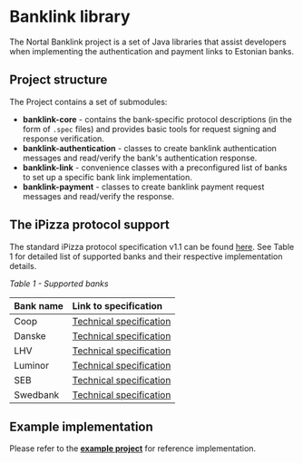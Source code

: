Banklink library
============================

The Nortal Banklink project is a set of Java libraries that assist developers when implementing the authentication and payment links to Estonian banks.


Project structure
------------

The Project contains a set of submodules:
* **banklink-core** - contains the bank-specific protocol descriptions (in the form of `.spec` files) and provides basic tools for request signing and response verification.
* **banklink-authentication** - classes to create banklink authentication messages and read/verify the bank's authentication response.
* **banklink-link** - convenience classes with a preconfigured list of banks to set up a specific bank link implementation.
* **banklink-payment** - classes to create banklink payment request messages and read/verify the response.

The iPizza protocol support
------------

The standard iPizza protocol specification v1.1 can be found [here](https://media.voog.com/0000/0042/1620/files/Pangalingi_tehniline_spetsifikatsioon_1.1.pdf). See Table 1 for detailed list of supported banks and their respective implementation details.

*Table 1 - Supported banks*

| Bank name | Link to specification |
| :------ | :----- |
| Coop | [Technical specification](https://www.cooppank.ee/s3fs-public/Pangalink/Pangalink%20tehniline%20spetsifikatsioon%2C%20Coop%20Pank.pdf) |
| Danske | [Technical specification](https://www.danskebank.ee/et/14732.html) |
| LHV | [Technical specification](https://partners.lhv.ee/et/banklink/) |
| Luminor | [Technical specification](https://www.luminor.ee/sites/default/files/documents/files/common/pangalingi-tehniline-spetsifikatsioon-ee.pdf) |
| SEB | [Technical specification](https://www.seb.ee/ariklient/igapaevapangandus/maksete-kogumine/maksete-kogumine-internetis/pangalingi-tehniline-spetsifikatsioon) |
| Swedbank | [Technical specification](https://www.swedbank.ee/static/pdf/business/d2d/paymentcollection/Pangalingi_paringute_tehniline_spetsifikatsioon_09_10_2014.pdf) |

Example implementation
------------

Please refer to the [**example project**](example/README) for reference implementation.
